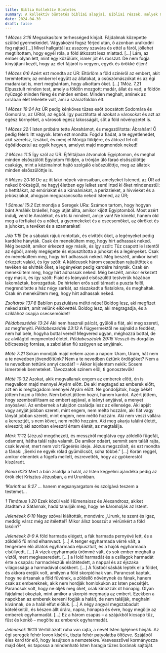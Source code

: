 ```yaml
---
title: Biblia Kollektív Büntetés
summary: A kollektív büntetés bibliai alapjai. Bibliai részek, melyek megmutatják a vallás másik arcát, amiről nem szívesen beszélünk.
date: 2024-04-30
draft: false
---
```

*1 Mózes 3:16* Megsokasítom terhességed kínjait. Fájdalmak közepette szülöd gyermekeidet. Vágyakozni fogsz férjed után, ő azonban uralkodni fog rajtad [...] Mivel hallgattál az asszony szavára és ettél a fáról, jóllehet megtiltottam, hogy egyél róla, a föld átkozott lesz miattad. [...] Lám, az ember olyan lett, mint egy közülünk, ismer jót és rosszat. De nem fogja kinyújtani kezét, hogy az élet fájáról is vegyen, egyék és örökké éljen!

*1 Mózes 6:6* Azért ezt mondta az ÚR: Eltörlöm a föld színéről az embert, akit teremtettem; az emberrel együtt az állatokat, a csúszómászókat és az égi madarakat is, mert megbántam, hogy alkottam őket. [...] 1Móz. 7,21 Elpusztult minden test, amely a földön mozgott: madár, állat és vad, a földön nyüzsgő minden féreg és minden ember. Minden meghalt, aminek az orrában élet lehelete volt, ami a szárazföldön élt.

*1 Mózes 19:24* Az ÚR pedig kénköves tüzes esőt bocsátott Sodomára és Gomorára, az ÚRtól, az égből. Így pusztította el azokat a városokat és azt az egész környéket, a városok egész lakosságát, sőt a föld növényzetét is.

*1 Mózes 22:1* Isten próbára tette Ábrahámot, és megszólította: Ábrahám! Ő pedig felelt: Itt vagyok. Isten ezt mondta: Fogd a fiadat, a te egyetlenedet, akit szeretsz, Izsákot, és menj el Mórijjá földjére, és áldozd fel ott égőáldozatul az egyik hegyen, amelyet majd megmondok neked!

*2 Mózes 11:5* Így szól az ÚR: Éjféltájban átvonulok Egyiptomon, és meghal minden elsőszülött Egyiptom földjén, a trónján ülő fáraó elsőszülöttje csakúgy, mint a kézimalmot hajtó szolgáló elsőszülöttje, meg az állatok minden elsőszülöttje is.

*5 Mózes 20:16* De az itt lakó népek városaiban, amelyeket Istened, az ÚR ad neked örökségül, ne hagyj életben egy lelket sem! Irtsd ki őket mindenestül: a hettitákat, az emóriakat és a kánaániakat, a perizzieket, a hivvieket és a jebúsziakat, ahogyan megparancsolta neked Istened, az ÚR;

*1 Sámuel 15:2* Ezt mondja a Seregek URa: Számon tartom, hogy hogyan bánt Amálék Izráellel, hogy útját állta, amikor kijött Egyiptomból. Most azért indulj, verd le Amálékot, és irts ki mindent, amije van! Ne kíméld, hanem öld meg a férfiakat és a nőket, a gyermekeket és a csecsemőket, az ökröket és a juhokat, a tevéket és a szamarakat!

*Jób 1:15* De a sábaiak rájuk rontottak, és elvitték őket, a legényeket pedig kardélre hányták. Csak én menekültem meg, hogy hírt adhassak neked. Még beszélt, amikor érkezett egy másik, és így szólt: Tűz csapott le Istentől az égből, amely megégette és elpusztította a juhokat és a legényeket. Csak én menekültem meg, hogy hírt adhassak neked. Még beszélt, amikor ismét érkezett valaki, és így szólt: A káldeusok három csapatban rajtaütöttek a tevéken és elvitték őket, a legényeket pedig kardélre hányták. Csak én menekültem meg, hogy hírt adhassak neked. Még beszélt, amikor érkezett egy másik, és így szólt: Fiaid és leányaid elsőszülött testvérük házában lakomáztak, borozgattak. De hirtelen erős szél támadt a puszta felől, megrendítette a ház négy sarkát, az rászakadt a fiatalokra, és meghaltak. Csak én menekültem meg, hogy hírt adhassak neked.

*Zsoltárok 137:8* Babilon pusztulásra méltó népe! Boldog lesz, aki megfizet neked azért, amit velünk elkövettél. Boldog lesz, aki megragadja, és a sziklához csapja csecsemőidet!

*Példabeszédek 13:24* Aki nem használ pálcát, gyűlöli a fiát, aki meg szereti, az megfenyíti.
*Példabeszédek 23:13* A fiúgyermektől ne sajnáld a feddést, nem hal bele, hogyha bottal vered! Megvered ugyan, méghozzá bottal, de az alvilágtól megmented életét.
*Példabeszédek 29:15* Vessző és dorgálás bölcsesség forrása, a zabolátlan fiú szégyen az anyjának.

*Máté 7:21* Sokan mondják majd nekem azon a napon: Uram, Uram, hát nem a te nevedben jövendöltünk? Nem a te nevedben űztünk ördögöket? Nem a te nevedben tettünk annyi csodát? – Akkor kijelentem nekik: Sosem ismertelek benneteket. Távozzatok színem elől, ti gonosztevők!

*Máté 10:32* Azokat, akik megvallanak engem az emberek előtt, én is megvallom majd mennyei Atyám előtt. De aki megtagad az emberek előtt, azt én is megtagadom mennyei Atyám előtt. Ne gondoljátok, hogy békét jöttem hozni a földre. Nem békét jöttem hozni, hanem kardot. Azért jöttem, hogy szembeállítsam az embert apjával, a leányt anyjával, a menyet anyósával. Az embernek a tulajdon családja lesz az ellensége. Aki apját vagy anyját jobban szereti, mint engem, nem méltó hozzám, aki fiát vagy lányát jobban szereti, mint engem, nem méltó hozzám. Aki nem veszi vállára a keresztjét, s nem követ, nem méltó hozzám. Aki meg akarja találni életét, elveszíti; aki azonban elveszíti értem életét, az megtalálja.

*Márk 11:12* (Jézus) megéhezett, és messziről meglátva egy zöldellő fügefát, odament, hátha talál rajta valamit. De amikor odaért, semmit sem talált rajta, csak levelet, mert nem volt fügeérés ideje. Jézus megszólalt, és ezt mondta a fának: „Senki ne egyék rólad gyümölcsöt, soha többé.” [...] Korán reggel, amikor elmentek a fügefa mellett, észrevették, hogy az gyökerestől kiszáradt.

*Róma 6:23* Mert a bűn zsoldja a halál, az Isten kegyelmi ajándéka pedig az örök élet Krisztus Jézusban, a mi Urunkban.

*1Korinthus 9:27* ... hanem megsanyargatom és szolgává teszem a testemet...

*1 Timóteus 1:20* Ezek közül való Hümenaiosz és Alexandrosz, akiket átadtam a Sátánnak, hadd tanulják meg, hogy ne káromolják az Istent.

*Jelenések 6:10* Nagy szóval kiáltották, mondván: „Urunk, te szent és igaz, meddig vársz még az ítélettel? Mikor állsz bosszút a vérünkért a föld lakóin?”

*Jelenések 8-9* A föld harmada elégett, a fák harmada pernyévé lett, és a zöldellő fű mind elhamvadt. […] A tenger egyharmada vérré vált, a tengerben élő állatok egyharmada elpusztult, és a hajók egyharmada elsüllyedt. […] A vizek egyharmada ürömmé vált, és sok ember meghalt a víztől, mert megkeseredett. […] a Hold harmadát és a csillagok harmadát érte a csapás: harmadrészük elsötétedett, a nappal és az éjszaka világossága a harmadával csökkent. […] A füstből sáskák lepték el a földet, és akkora erejük volt, amilyen a föld skorpióinak van. Parancsot kaptak, hogy ne ártsanak a föld füvének, a zöldellő növénynek és fának, hanem csak az embereknek, akik nem hordják homlokukon az Isten pecsétjét. Parancsuk volt, hogy ne öljék meg őket, csak kínozzák öt hónapig. Olyan fájdalmat okoztak, mint amikor a skorpió megmarja az embert. Ezekben a napokban az emberek keresni fogják a halált, de nem találják, meghalni kívánnak, de a halál elfut előlük. […] A négy angyal megszabadult kötelékeitől, és készen állt órára, napra, hónapra és évre, hogy megölje az emberek egyharmadát. […] Ez a három csapás – a szájukból kicsapó tűz, füst és kénkő – megölte az emberek egyharmadát.

*Jelenések 19:13* Vértől ázott ruha van rajta, a nevét Isten Igéjének hívják. Az égi seregek fehér lovon kísérik, tiszta fehér patyolatba öltözve. Szájából éles kard tör elő, hogy lesújtson a nemzetekre. Vasvesszővel kormányozza majd őket, és tapossa a mindenható Isten haragja tüzes borának sajtóját.

